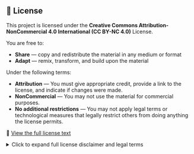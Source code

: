 ## 📄 License

This project is licensed under the **Creative Commons Attribution-NonCommercial 4.0 International (CC BY-NC 4.0)** License.

You are free to:
- **Share** — copy and redistribute the material in any medium or format
- **Adapt** — remix, transform, and build upon the material

Under the following terms:
- **Attribution** — You must give appropriate credit, provide a link to the license, and indicate if changes were made.
- **NonCommercial** — You may not use the material for commercial purposes.
- **No additional restrictions** — You may not apply legal terms or technological measures that legally restrict others from doing anything the license permits.

🔗 [View the full license text](https://creativecommons.org/licenses/by-nc/4.0/)

<details>
<summary>Click to expand full license disclaimer and legal terms</summary>

### Disclaimer

Creative Commons Corporation ("Creative Commons") is not a law firm and does not provide legal services. The distribution of Creative Commons public licenses does not create a lawyer-client relationship. Use of this license is provided "as-is" and without warranties.

Creative Commons is not a party to this license but may apply it to its own works.

---

### Legal Code (Short Form Summary)

- **You may**: Share and adapt the work *non-commercially*, with proper attribution.
- **You must**: Include the full license, credit the author, and indicate changes.
- **You may not**: Use this work for commercial purposes or apply DRM restrictions.

More info:
- [Considerations for licensors](https://wiki.creativecommons.org/Considerations_for_licensors)
- [Considerations for licensees](https://wiki.creativecommons.org/Considerations_for_licensees)

</details>
